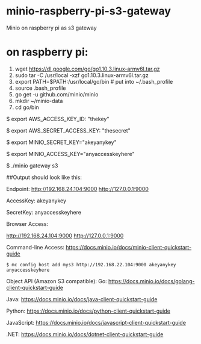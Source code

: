 # minio-raspberry-pi-s3-gateway
Minio on raspberry pi as s3 gateway


# on raspberry pi:


1. wget https://dl.google.com/go/go1.10.3.linux-armv6l.tar.gz
2. sudo tar -C /usr/local -xzf go1.10.3.linux-armv6l.tar.gz
3. export PATH=$PATH:/usr/local/go/bin # put into ~/.bash_profile
4. source .bash_profile
5. go get -u github.com/minio/minio
6. mkdir ~/minio-data
7. cd go/bin

$ export AWS_ACCESS_KEY_ID: "thekey"

$ export AWS_SECRET_ACCESS_KEY: "thesecret"

$ export MINIO_SECRET_KEY="akeyanykey"

$ export MINIO_ACCESS_KEY="anyaccesskeyhere"

$  ./minio gateway s3

##Output should look like this:

Endpoint:  http://192.168.24.104:9000  http://127.0.0.1:9000

AccessKey: akeyanykey 

SecretKey: anyaccesskeyhere

Browser Access:

   http://192.168.24.104:9000  http://127.0.0.1:9000

Command-line Access: https://docs.minio.io/docs/minio-client-quickstart-guide


    $ mc config host add mys3 http://192.168.22.104:9000 akeyanykey anyaccesskeyhere

Object API (Amazon S3 compatible):
   Go:         https://docs.minio.io/docs/golang-client-quickstart-guide
   
   Java:       https://docs.minio.io/docs/java-client-quickstart-guide
   
   Python:     https://docs.minio.io/docs/python-client-quickstart-guide
   
   JavaScript: https://docs.minio.io/docs/javascript-client-quickstart-guide
   
   .NET:       https://docs.minio.io/docs/dotnet-client-quickstart-guide
